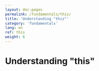 ```yaml
---
layout: doc-pages
permalink: /fundamentals/this/
title: 'Understanding "this"'
category: 'fundamentals'
lang: en
ref: this
weight: 6
---
```


# Understanding "this"
